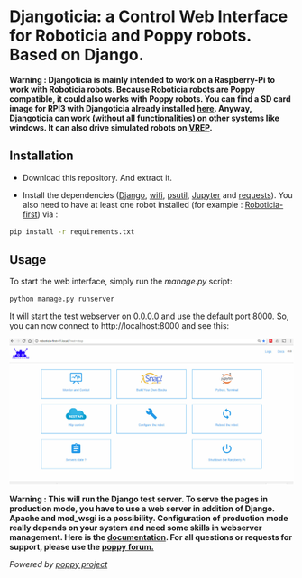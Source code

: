 # Djangoticia: a Control Web Interface for Roboticia and Poppy robots. Based on Django.

**Warning : Djangoticia is mainly intended to work on a Raspberry-Pi to work with Roboticia robots. Because Roboticia robots are Poppy compatible, it could also works with Poppy robots. You can find a SD card image for RPI3 with Djangoticia already installed [here](http://www.roboticia.com/?page_id=258).
Anyway, Djangoticia can work (without all functionalities) on other systems like windows. It can also drive simulated robots on [VREP](http://www.coppeliarobotics.com/).**

## Installation

* Download this repository. And extract it.

* Install the dependencies ([Django](https://www.djangoproject.com/), [wifi](https://wifi.readthedocs.io/en/latest/), [psutil](http://pythonhosted.org/psutil/), [Jupyter](http://jupyter.readthedocs.io/en/latest/install.html) and [requests](http://docs.python-requests.org/en/master/)).
 You also need to have at least one robot installed (for example : [Roboticia-first](https://pypi.python.org/pypi/roboticia-first/)) via :

```bash
pip install -r requirements.txt
```

## Usage

To start the web interface, simply run the *manage.py* script:

```bash
python manage.py runserver
```

It will start the test webserver on 0.0.0.0 and use the default port 8000. So, you can now connect to http://localhost:8000 and see this:

![Homepage of the Web Interface](djangoticia01.jpg)

**Warning : This will run the Django test server. To serve the pages in production mode, you have to use a web server in addition of Django. Apache and mod_wsgi is a possibility. Configuration of production mode really depends on your system and need some skills in webserver management. Here is the [documentation](https://docs.djangoproject.com/en/1.10/howto/deployment/wsgi/modwsgi/).
For all questions or requests for support, please use the [poppy forum.](https://forum.poppy-project.org/)**



*Powered by [poppy project](https://www.poppy-project.org/en/)*
